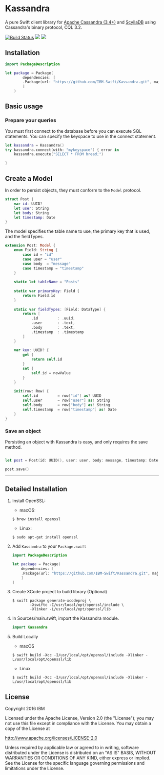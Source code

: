 # Kassandra

A pure Swift client library for [Apache Cassandra (3.4+)](http://cassandra.apache.org/) and [ScyllaDB](http://www.scylladb.com/) using Cassandra's binary protocol, CQL 3.2.

[![Build Status](https://travis-ci.org/IBM-Swift/Kassandra.svg?branch=master)](https://travis-ci.org/IBM-Swift/Kassandra)
![](https://img.shields.io/badge/Swift-3.0-orange.svg?style=flat)
![](https://img.shields.io/badge/Snapshot-9/03-blue.svg?style=flat)

## Installation

```swift
import PackageDescription

let package = Package(
    	dependencies: [
		.Package(url: "https://github.com/IBM-Swift/Kassandra.git", majorVersion: 0, minor: 1)
    	]
    )
```

## Basic usage

### Prepare your queries

You must first connect to the database before you can execute SQL statements. You can specify the keyspace to use in the connect statement.

```swift
let kassandra = Kassandra()
try kassandra.connect(with: "mykeyspace") { error in 
    kassandra.execute("SELECT * FROM bread;")

}
```

## Create a Model

In order to persist objects, they must conform to the `Model` protocol.

```swift
struct Post {
    var id: UUID?
    let user: String
    let body: String
    let timestamp: Date
}
```

The model specifies the table name to use, the primary key that is used, and the fieldTypes.

```swift
extension Post: Model {
    enum Field: String {
        case id = "id"
        case user = "user"
        case body  = "message"
        case timestamp = "timestamp"
    }
    
    static let tableName = "Posts"
    
    static var primaryKey: Field {
        return Field.id
    }
    
    static var fieldTypes: [Field: DataType] {
        return [
            .id         : .uuid,
            .user       : .text,
            .body       : .text,
            .timestamp  : .timestamp
        ]
    }
    
    var key: UUID? {
        get {
            return self.id
        }
        set {
            self.id = newValue
        }
    }
    
    init(row: Row) {
        self.id         = row["id"] as? UUID
        self.user       = row["user"] as! String
        self.body       = row["body"] as! String
        self.timestamp  = row["timestamp"] as! Date
    }
}
```

### Save an object

Persisting an object with Kassandra is easy, and only requires the save method.

```swift

let post = Post(id: UUID(), user: user, body: message, timestamp: Date())

post.save()

```

---

## Detailed Installation 

1. Install OpenSSL:

    - macOS:
    ```
    $ brew install openssl
    ```
    - Linux:
    ```
    $ sudo apt-get install openssl
    ```

2. Add `Kassandra` to your `Package.swift`

    ```swift
    import PackageDescription

    let package = Package(
    	dependencies: [
		.Package(url: "https://github.com/IBM-Swift/Kassandra.git", majorVersion: 0, minor: 1)
    	]
    )
    ```

3. Create XCode project to build library (Optional)

    ```
    $ swift package generate-xcodeproj \
            -Xswiftc -I/usr/local/opt/openssl/include \
            -Xlinker -L/usr/local/opt/openssl/lib
    ```

4. In Sources/main.swift, import the Kassandra module.

    ``` Swift
    import Kassandra
    ```
5. Build Locally

	- macOS
	```
	$ swift build -Xcc -I/usr/local/opt/openssl/include -Xlinker -L/usr/local/opt/openssl/lib
	```
	- Linux
	```
	$ swift build -Xcc -I/usr/local/opt/openssl/include -Xlinker -L/usr/local/opt/openssl/lib
	```

## License 

Copyright 2016 IBM

Licensed under the Apache License, Version 2.0 (the "License"); you may not use this file except in compliance with the License. You may obtain a copy of the License at

http://www.apache.org/licenses/LICENSE-2.0

Unless required by applicable law or agreed to in writing, software distributed under the License is distributed on an "AS IS" BASIS, WITHOUT WARRANTIES OR CONDITIONS OF ANY KIND, either express or implied. See the License for the specific language governing permissions and limitations under the License.
